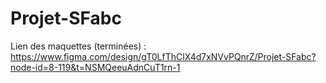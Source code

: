 # Projet-SFabc

Lien des maquettes (terminées) : https://www.figma.com/design/gT0LfThClX4d7xNVvPQnrZ/Projet-SFabc?node-id=8-119&t=NSMQeeuAdnCuT1rn-1
